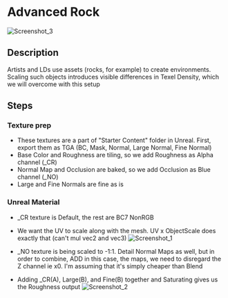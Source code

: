 # Advanced Rock
![Screenshot_3](https://user-images.githubusercontent.com/36862146/223722634-ae8d79bc-703d-4ea4-b9ba-4d11f355dc76.png)

## Description
Artists and LDs use assets (rocks, for example) to create environments. Scaling such objects introduces visible differences in Texel Density, which we will overcome with this setup

## Steps
### Texture prep
- These textures are a part of "Starter Content" folder in Unreal. First, export them as TGA (BC, Mask, Normal, Large Normal, Fine Normal)
- Base Color and Roughness are tiling, so we add Roughness as Alpha channel (_CR)
- Normal Map and Occlusion are baked, so we add Occlusion as Blue channel (_NO)
- Large and Fine Normals are fine as is
### Unreal Material
- _CR texture is Default, the rest are BC7 NonRGB
- We want the UV to scale along with the mesh. UV x ObjectScale does exactly that (can't mul vec2 and vec3)
![Screenshot_1](https://user-images.githubusercontent.com/36862146/223721555-3a67ba81-9912-4bf3-8794-9c933f3e8dda.png)

- _NO texture is being scaled to -1:1. Detail Normal Maps as well, but in order to combine, ADD in this case, the maps, we need to disregard the Z channel ie x0. I'm assuming that it's simply cheaper than Blend
- Adding _CR(A), Large(B), and Fine(B) together and Saturating gives us the Roughness output
![Screenshot_2](https://user-images.githubusercontent.com/36862146/223721564-ac3d2bf3-6708-4179-b9ff-9dac47ecd289.png)
